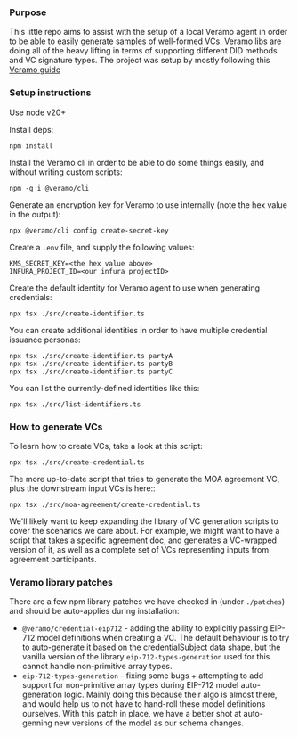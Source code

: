 ### Purpose
This little repo aims to assist with the setup of a local Veramo agent in order to be able to easily generate samples of well-formed VCs. Veramo libs are doing all of the heavy lifting in terms of supporting different DID methods and VC signature types.
The project was setup by mostly following this [Veramo guide](https://veramo.io/docs/node_tutorials/node_setup_identifiers/)

### Setup instructions
Use node v20+

Install deps:

`npm install`

Install the Veramo cli in order to be able to do some things easily, and without writing custom scripts:

`npm -g i @veramo/cli`

Generate an encryption key for Veramo to use internally (note the hex value in the output):

`npx @veramo/cli config create-secret-key`

Create a `.env` file, and supply the following values:
```
KMS_SECRET_KEY=<the hex value above>
INFURA_PROJECT_ID=<our infura projectID>
```

Create the default identity for Veramo agent to use when generating credentials:

`npx tsx ./src/create-identifier.ts`

You can create additional identities in order to have multiple credential issuance personas:

```
npx tsx ./src/create-identifier.ts partyA
npx tsx ./src/create-identifier.ts partyB
npx tsx ./src/create-identifier.ts partyC
```

You can list the currently-defined identities like this:

`npx tsx ./src/list-identifiers.ts`

### How to generate VCs
To learn how to create VCs, take a look at this script:

`npx tsx ./src/create-credential.ts`

The more up-to-date script that tries to generate the MOA agreement VC, plus the downstream input VCs is here::

`npx tsx ./src/moa-agreement/create-credential.ts`

We'll likely want to keep expanding the library of VC generation scripts to cover the scenarios we care about. For example, we might want to have a script that takes a specific agreement doc, and generates a VC-wrapped version of it, as well as a complete set of VCs representing inputs from agreement participants.

### Veramo library patches
There are a few npm library patches we have checked in (under `./patches`) and should be auto-applies during installation:
- `@veramo/credential-eip712` - adding the ability to explicitly passing EIP-712 model definitions when creating a VC. The default behaviour is to try to auto-generate it based on the credentialSubject data shape, but the vanilla version of the library `eip-712-types-generation` used for this cannot handle non-primitive array types.
- `eip-712-types-generation` - fixing some bugs + attempting to add support for non-primitive array types during EIP-712 model auto-generation logic. Mainly doing this because their algo is almost there, and would help us to not have to hand-roll these model definitions ourselves. With this patch in place, we have a better shot at auto-genning new versions of the model as our schema changes.